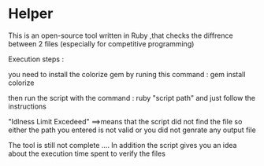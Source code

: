 # Helper
This is an open-source tool written in Ruby ,that  checks the diffrence between 2 files (especially for competitive programming) 


Execution steps :

you need to install the colorize gem by runing this command : gem install colorize

then run the script with the command : ruby "script path" and just follow the instructions 

"Idlness Limit Excedeed" ==>means that the script did not find the file so either the path you entered is not valid or you did not genrate any
                            output file
                            
                            
The tool is still not complete .... In addition the script gives you an idea about the execution time spent to verify the files
